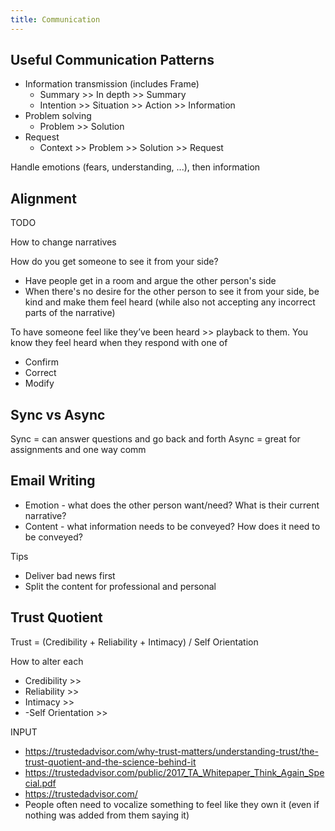 ```yaml
---
title: Communication
---
```


## Useful Communication Patterns
- Information transmission (includes Frame)
  - Summary >> In depth >> Summary
  - Intention >> Situation >> Action >> Information
- Problem solving
  - Problem >> Solution
- Request
  - Context >> Problem >> Solution >> Request

Handle emotions (fears, understanding, ...), then information

## Alignment
TODO

How to change narratives

How do you get someone to see it from your side?
- Have people get in a room and argue the other person's side
- When there's no desire for the other person to see it from your side, be kind and make them feel heard (while also not accepting any incorrect parts of the narrative)

To have someone feel like they’ve been heard >> playback to them. You know they feel heard when they respond with one of
- Confirm
- Correct
- Modify


## Sync vs Async
Sync = can answer questions and go back and forth
Async = great for assignments and one way comm

## Email Writing
- Emotion - what does the other person want/need? What is their current narrative?
- Content - what information needs to be conveyed? How does it need to be conveyed?

Tips
- Deliver bad news first
- Split the content for professional and personal




## Trust Quotient
Trust = (Credibility + Reliability + Intimacy) / Self Orientation

How to alter each
- Credibility >>
- Reliability >>
- Intimacy >>
- -Self Orientation >>

INPUT
- https://trustedadvisor.com/why-trust-matters/understanding-trust/the-trust-quotient-and-the-science-behind-it
- https://trustedadvisor.com/public/2017_TA_Whitepaper_Think_Again_Special.pdf
- https://trustedadvisor.com/
- People often need to vocalize something to feel like they own it (even if nothing was added from them saying it)
